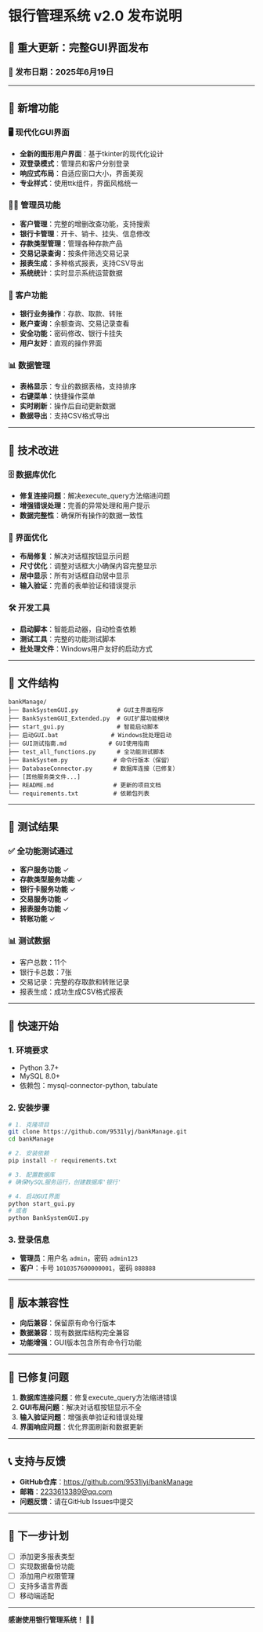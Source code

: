 # 银行管理系统 v2.0 发布说明

## 🎉 重大更新：完整GUI界面发布

### 📅 发布日期：2025年6月19日

---

## 🚀 新增功能

### 🖥️ 现代化GUI界面
- **全新的图形用户界面**：基于tkinter的现代化设计
- **双登录模式**：管理员和客户分别登录
- **响应式布局**：自适应窗口大小，界面美观
- **专业样式**：使用ttk组件，界面风格统一

### 👨‍💼 管理员功能
- **客户管理**：完整的增删改查功能，支持搜索
- **银行卡管理**：开卡、销卡、挂失、信息修改
- **存款类型管理**：管理各种存款产品
- **交易记录查询**：按条件筛选交易记录
- **报表生成**：多种格式报表，支持CSV导出
- **系统统计**：实时显示系统运营数据

### 👤 客户功能
- **银行业务操作**：存款、取款、转账
- **账户查询**：余额查询、交易记录查看
- **安全功能**：密码修改、银行卡挂失
- **用户友好**：直观的操作界面

### 📊 数据管理
- **表格显示**：专业的数据表格，支持排序
- **右键菜单**：快捷操作菜单
- **实时刷新**：操作后自动更新数据
- **数据导出**：支持CSV格式导出

---

## 🔧 技术改进

### 🗄️ 数据库优化
- **修复连接问题**：解决execute_query方法缩进问题
- **增强错误处理**：完善的异常处理和用户提示
- **数据完整性**：确保所有操作的数据一致性

### 🎨 界面优化
- **布局修复**：解决对话框按钮显示问题
- **尺寸优化**：调整对话框大小确保内容完整显示
- **居中显示**：所有对话框自动居中显示
- **输入验证**：完善的表单验证和错误提示

### 🛠️ 开发工具
- **启动脚本**：智能启动器，自动检查依赖
- **测试工具**：完整的功能测试脚本
- **批处理文件**：Windows用户友好的启动方式

---

## 📁 文件结构

```
bankManage/
├── BankSystemGUI.py           # GUI主界面程序
├── BankSystemGUI_Extended.py  # GUI扩展功能模块
├── start_gui.py               # 智能启动脚本
├── 启动GUI.bat               # Windows批处理启动
├── GUI测试指南.md            # GUI使用指南
├── test_all_functions.py      # 全功能测试脚本
├── BankSystem.py             # 命令行版本（保留）
├── DatabaseConnector.py      # 数据库连接（已修复）
├── [其他服务类文件...]
├── README.md                 # 更新的项目文档
└── requirements.txt          # 依赖包列表
```

---

## 🧪 测试结果

### ✅ 全功能测试通过
- **客户服务功能** ✓
- **存款类型服务功能** ✓  
- **银行卡服务功能** ✓
- **交易服务功能** ✓
- **报表服务功能** ✓
- **转账功能** ✓

### 📊 测试数据
- 客户总数：11个
- 银行卡总数：7张
- 交易记录：完整的存取款和转账记录
- 报表生成：成功生成CSV格式报表

---

## 🚀 快速开始

### 1. 环境要求
- Python 3.7+
- MySQL 8.0+
- 依赖包：mysql-connector-python, tabulate

### 2. 安装步骤
```bash
# 1. 克隆项目
git clone https://github.com/9531lyj/bankManage.git
cd bankManage

# 2. 安装依赖
pip install -r requirements.txt

# 3. 配置数据库
# 确保MySQL服务运行，创建数据库'银行'

# 4. 启动GUI界面
python start_gui.py
# 或者
python BankSystemGUI.py
```

### 3. 登录信息
- **管理员**：用户名 `admin`，密码 `admin123`
- **客户**：卡号 `1010357600000001`，密码 `888888`

---

## 🔄 版本兼容性

- **向后兼容**：保留原有命令行版本
- **数据兼容**：现有数据库结构完全兼容
- **功能增强**：GUI版本包含所有命令行功能

---

## 🐛 已修复问题

1. **数据库连接问题**：修复execute_query方法缩进错误
2. **GUI布局问题**：解决对话框按钮显示不全
3. **输入验证问题**：增强表单验证和错误处理
4. **界面响应问题**：优化界面刷新和数据更新

---

## 📞 支持与反馈

- **GitHub仓库**：https://github.com/9531lyj/bankManage
- **邮箱**：2233613389@qq.com
- **问题反馈**：请在GitHub Issues中提交

---

## 🎯 下一步计划

- [ ] 添加更多报表类型
- [ ] 实现数据备份功能
- [ ] 添加用户权限管理
- [ ] 支持多语言界面
- [ ] 移动端适配

---

**感谢使用银行管理系统！** 🏦✨
